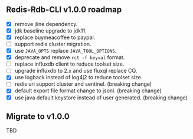 ## Redis-Rdb-CLI v1.0.0 roadmap

- [x] remove jline dependency.
- [x] jdk baseline upgrade to jdk11.
- [x] replace buymeacoffee to paypal.
- [ ] support redis cluster migration.
- [x] use `JAVA_OPTS` replace `JAVA_TOOL_OPTIONS`.
- [x] deprecate and remove `rct -f keyval` format.
- [ ] replace influxdb client to reduce toolset size.
- [ ] upgrade influxdb to 2.x and use fluxql replace CQ.
- [x] use logback instead of log4j2 to reduce toolset size.
- [ ] redis uri support cluster and sentinel. (breaking change)
- [x] default export file format change to jsonl. (breaking change)
- [x] use java default keystore instead of user generated. (breaking change)

## Migrate to v1.0.0

TBD